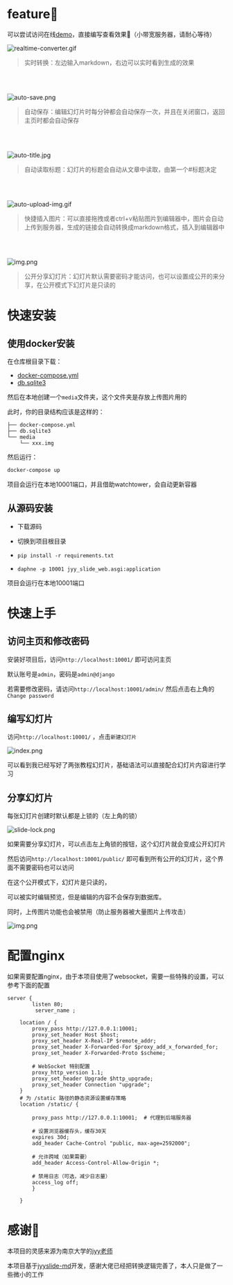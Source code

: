# feature🚀
可以尝试访问在线[demo](http://slide.yuyu.pub/public/)，直接编写查看效果👀（小带宽服务器，请耐心等待）

![realtime-converter.gif](staticfiles/img/realtime-converter.gif)
> 实时转换：左边输入markdown，右边可以实时看到生成的效果

<br><br>

![auto-save.png](staticfiles/img/auto-save.png)
> 自动保存：编辑幻灯片时每分钟都会自动保存一次，并且在关闭窗口，返回主页时都会自动保存

<br><br>


![auto-title.jpg](staticfiles/img/auto-title.jpg)
> 自动读取标题：幻灯片的标题会自动从文章中读取，由第一个#标题决定

<br><br>


![auto-upload-img.gif](staticfiles/img/auto-upload-img.gif)
> 快捷插入图片：可以直接拖拽或者ctrl+v粘贴图片到编辑器中，图片会自动上传到服务器，生成的链接会自动转换成markdown格式，插入到编辑器中

<br><br>


![img.png](staticfiles/img/public-mode.png)
> 公开分享幻灯片：幻灯片默认需要密码才能访问，也可以设置成公开的来分享，在公开模式下幻灯片是只读的


# 快速安装

## 使用docker安装

在仓库根目录下载：

- [docker-compose.yml](docker-compose.yml)
- [db.sqlite3](db.sqlite3)

然后在本地创建一个`media`文件夹，这个文件夹是存放上传图片用的

此时，你的目录结构应该是这样的：

```
├── docker-compose.yml
├── db.sqlite3
└── media
    └── xxx.img
```

然后运行：

```bash
docker-compose up
```

项目会运行在本地10001端口，并且借助watchtower，会自动更新容器

## 从源码安装

- 下载源码

- 切换到项目根目录

- `pip install -r requirements.txt`

- `daphne -p 10001 jyy_slide_web.asgi:application`

项目会运行在本地10001端口


# 快速上手

## 访问主页和修改密码
安装好项目后，访问`http://localhost:10001/` 即可访问主页

默认账号是`admin`，密码是`admin@django`

若需要修改密码，请访问`http://localhost:10001/admin/` 然后点击右上角的`Change password`

## 编写幻灯片
访问`http://localhost:10001/` ，点击`新建幻灯片`

![index.png](staticfiles/img/index.png)

可以看到我已经写好了两张教程幻灯片，基础语法可以直接配合幻灯片内容进行学习

## 分享幻灯片
每张幻灯片创建时默认都是上锁的（左上角的锁）

![slide-lock.png](staticfiles/img/slide-lock.png)

如果需要分享幻灯片，可以点击左上角锁的按钮，这个幻灯片就会变成公开幻灯片

然后访问`http://localhost:10001/public/` 即可看到所有公开的幻灯片，这个界面不需要密码也可以访问

在这个公开模式下，幻灯片是只读的，

可以被实时编辑预览，但是编辑的内容不会保存到数据库。

同时，上传图片功能也会被禁用（防止服务器被大量图片上传攻击）

![img.png](staticfiles/img/public-mode.png)

# 配置nginx

如果需要配置nginx，由于本项目使用了websocket，需要一些特殊的设置，可以参考下面的配置

```nginx
server {
        listen 80;
         server_name ;

    location / {
        proxy_pass http://127.0.0.1:10001;
        proxy_set_header Host $host;
        proxy_set_header X-Real-IP $remote_addr;
        proxy_set_header X-Forwarded-For $proxy_add_x_forwarded_for;
        proxy_set_header X-Forwarded-Proto $scheme;

        # WebSocket 特别配置
        proxy_http_version 1.1;
        proxy_set_header Upgrade $http_upgrade;
        proxy_set_header Connection "upgrade";
    }
    # 为 /static 路径的静态资源设置缓存策略
    location /static/ {

        proxy_pass http://127.0.0.1:10001;  # 代理到后端服务器

        # 设置浏览器缓存头，缓存30天
        expires 30d;
        add_header Cache-Control "public, max-age=2592000";

        # 允许跨域（如果需要）
        add_header Access-Control-Allow-Origin *;

        # 禁用日志（可选，减少日志量）
        access_log off;
        }
        
    }
```

# 感谢🙏

本项目的灵感来源为南京大学的[jyy老师](https://jyywiki.cn)

本项目基于[jyyslide-md](https://github.com/zweix123/jyyslide-md)开发，感谢大佬已经把转换逻辑完善了，本人只是做了一些微小的工作

